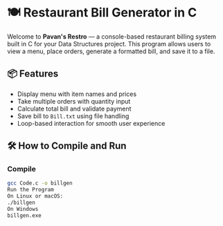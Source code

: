 # 🍽️ Restaurant Bill Generator in C

Welcome to **Pavan's Restro** — a console-based restaurant billing system built in C for your Data Structures project. This program allows users to view a menu, place orders, generate a formatted bill, and save it to a file.

## 📦 Features
- Display menu with item names and prices
- Take multiple orders with quantity input
- Calculate total bill and validate payment
- Save bill to `Bill.txt` using file handling
- Loop-based interaction for smooth user experience

## 🛠️ How to Compile and Run

### Compile
```bash
gcc Code.c -o billgen
Run the Program
On Linux or macOS:
./billgen
On Windows
billgen.exe